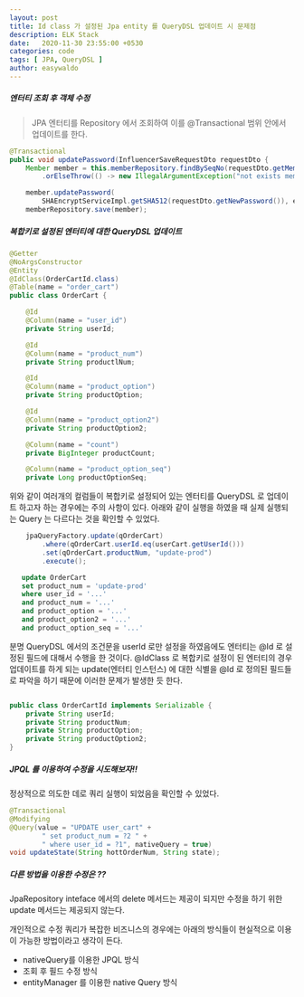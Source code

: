 ```yaml
---
layout: post
title: Id class 가 설정된 Jpa entity 를 QueryDSL 업데이트 시 문제점
description: ELK Stack
date:   2020-11-30 23:55:00 +0530
categories: code
tags: [ JPA, QueryDSL ]
author: easywaldo
---
```


##### 엔터티 조회 후 객체 수정 
> JPA 엔터티를 Repository 에서 조회하여 이를 @Transactional 범위 안에서 업데이트를 한다.


```java
@Transactional
public void updatePassword(InfluencerSaveRequestDto requestDto {
    Member member = this.memberRepository.findBySeqNo(requestDto.getMemberSeq())
        .orElseThrow(() -> new IllegalArgumentException("not exists member."));

    member.updatePassword(
        SHAEncryptServiceImpl.getSHA512(requestDto.getNewPassword()), editPwd);
    memberRepository.save(member);
```

##### 복합키로 설정된 엔터티에 대한 QueryDSL 업데이트
```java
@Getter
@NoArgsConstructor
@Entity
@IdClass(OrderCartId.class)
@Table(name = "order_cart")
public class OrderCart {

    @Id
    @Column(name = "user_id")
    private String userId;

    @Id
    @Column(name = "product_num")
    private String productlNum;

    @Id
    @Column(name = "product_option")
    private String productOption;

    @Id
    @Column(name = "product_option2")
    private String productOption2;

    @Column(name = "count")
    private BigInteger productCount;

    @Column(name = "product_option_seq")
    private Long productOptionSeq;

```

위와 같이 여러개의 컬럼들이 복합키로 설정되어 있는 엔터티를 QueryDSL 로 업데이트 하고자 하는 경우에는
주의 사항이 있다.
아래와 같이 실행을 하였을 때 실제 실행되는 Query 는 다르다는 것을 확인할 수 있었다.

```java
    jpaQueryFactory.update(qOrderCart)
        .where(qOrderCart.userId.eq(userCart.getUserId()))
        .set(qOrderCart.productNum, "update-prod")
        .execute();
```

 ```sql
    update OrderCart
    set product_num = 'update-prod'
    where user_id = '...'
    and product_num = '...'
    and product_option = '...'
    and product_option2 = '...'
    and product_option_seq = '...'
 ```

 분명 QueryDSL 에서의 조건문을 userId 로만 설정을 하였음에도 엔터티는 @Id 로 설정된 필드에 대해서
 수행을 한 것이다.
 @IdClass 로 복합키로 설정이 된 엔터티의 경우 업데이트를 하게 되는 update(엔터티 인스턴스) 에 대한
 식별을 @Id 로 정의된 필드들로 파악을 하기 때문에 이러한 문제가 발생한 듯 한다.


```java

public class OrderCartId implements Serializable {
    private String userId;
    private String productNum;
    private String productOption;
    private String productOption2;
}
```

##### JPQL 를 이용하여 수정을 시도해보자!!
정상적으로 의도한 데로 쿼리 실행이 되었음을 확인할 수 있었다.
```java
@Transactional
@Modifying
@Query(value = "UPDATE user_cart" +
        " set product_num = ?2 " +
        " where user_id = ?1", nativeQuery = true)
void updateState(String hottOrderNum, String state);
```

##### 다른 방법을 이용한 수정은 ??
JpaRepository inteface 에서의 delete 메서드는 제공이 되지만 수정을 하기 위한 update 메서드는
제공되지 않는다.

개인적으로 수정 쿼리가 복잡한 비즈니스의 경우에는 아래의 방식들이 현실적으로 이용이 가능한 방법이라고 생각이 든다.

- nativeQuery를 이용한 JPQL 방식
- 조회 후 필드 수정 방식
- entityManager 를 이용한 native Query 방식



